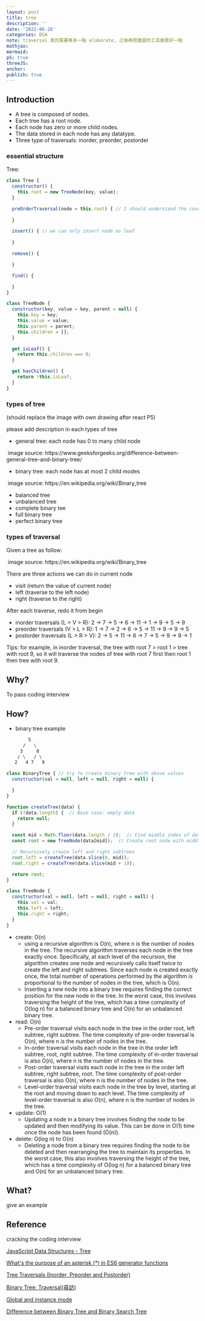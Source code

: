 ```yaml
---
layout: post
title: tree
description: ''
date: '2022-06-26'
categories: DSA
note: traversal 真的需要再多一點 elaborate, 之後再把畫圖的工具做更好一點
mathjax:
mermaid:
p5: true
threeJS:
anchor:
publish: true
---
```


## Introduction

* A tree is composed of nodes.
* Each tree has a root node.
* Each node has zero or more child nodes.
* The data stored in each node has any datatype.
* Three type of traversals: inorder, preorder, postorder

### essential structure

Tree:

```javascript
class Tree {
  constructor() {
    this.root = new TreeNode(key, value);
  }

  preOrderTraversal(node = this.root) { // I should understand the concept first
    
  }

  insert() { // we can only insert node as leaf
    
  }

  remove() {

  }

  find() {

  }
}

class TreeNode {
  constructor(key, value = key, parent = null) {
    this.key = key;
    this.value = value;
    this.parent = parent;
    this.children = [];
  }

  get isLeaf() {
    return this.children === 0;
  }

  get hasChildren() {
    return !this.isLeaf;
  }
}
```

### types of tree

(should replace the image with own drawing after react P5)

please add description in each types of tree

* general tree: each node has 0 to many child node

<img src='{{site.baseurl}}/assets/img/general_tree.png' class='w-1/2' alt=''>
image source: https://www.geeksforgeeks.org/difference-between-general-tree-and-binary-tree/

* binary tree: each node has at most 2 child modes

<img src='{{site.baseurl}}/assets/img/binary_tree.png' class='w-1/2' alt=''>
image source: https://en.wikipedia.org/wiki/Binary_tree

* balanced tree
* unbalanced tree
* complete binary tee
* full binary tree
* perfect binary tree

### types of traversal

Given a tree as follow:

<img src='{{site.baseurl}}/assets/img/binary_tree.png' class='w-1/2' alt=''>
image source: https://en.wikipedia.org/wiki/Binary_tree

There are three actions we can do in current node

* visit (return the value of current node)
* left (traverse to the left node)
* right (traverse to the right)

After each traverse, redo it from begin

* inorder traversals (L > V > R): 2 -> 7 -> 5 -> 6 -> 11 -> 1 -> 9 -> 5 -> 9
* preorder traversals (V > L > R): 1 -> 7 -> 2 -> 6 -> 5 -> 11 -> 9 -> 9 -> 5
* postorder traversals (L > R > V): 2 -> 5 -> 11 -> 6 -> 7 -> 5 -> 9 -> 9 -> 1

Tips: for example, in inorder traversal, the tree with root 7 > root 1 > tree with root 9, so it will traverse the nodes of tree with root 7 first then root 1 then tree with root 9.

## Why?

To pass coding interview

## How?

* binary tree example

```bash
        5
      /   \
     3     8
    / \   / \
   2   4 7   9
```

```javascript
class BinaryTree { // try to create binary tree with above values
  constructor(val = null, left = null, right = null) {

  }
}

function createTree(data) {
  if (!data.length) {  // Base case: empty data
    return null;
  }

  const mid = Math.floor(data.length / 2);  // Find middle index of data
  const root = new TreeNode(data[mid]);  // Create root node with middle value

  // Recursively create left and right subtrees
  root.left = createTree(data.slice(0, mid));
  root.right = createTree(data.slice(mid + 1));

  return root;
}

class TreeNode {
  constructor(val = null, left = null, right = null) {
    this.val = val;
    this.left = left;
    this.right = right;
  }
}
```

* create: O(n)
  * using a recursive algorithm is O(n), where n is the number of nodes in the tree. The recursive algorithm traverses each node in the tree exactly once. Specifically, at each level of the recursion, the algorithm creates one node and recursively calls itself twice to create the left and right subtrees. Since each node is created exactly once, the total number of operations performed by the algorithm is proportional to the number of nodes in the tree, which is O(n).
  * Inserting a new node into a binary tree requires finding the correct position for the new node in the tree. In the worst case, this involves traversing the height of the tree, which has a time complexity of O(log n) for a balanced binary tree and O(n) for an unbalanced binary tree.
* read: O(n)
  * Pre-order traversal visits each node in the tree in the order root, left subtree, right subtree. The time complexity of pre-order traversal is O(n), where n is the number of nodes in the tree.
  * In-order traversal visits each node in the tree in the order left subtree, root, right subtree. The time complexity of in-order traversal is also O(n), where n is the number of nodes in the tree.
  * Post-order traversal visits each node in the tree in the order left subtree, right subtree, root. The time complexity of post-order traversal is also O(n), where n is the number of nodes in the tree.
  * Level-order traversal visits each node in the tree by level, starting at the root and moving down to each level. The time complexity of level-order traversal is also O(n), where n is the number of nodes in the tree.
* update: O(1)
  * Updating a node in a binary tree involves finding the node to be updated and then modifying its value. This can be done in O(1) time once the node has been found (O(n)).
* delete: O(log n) to O(n)
  * Deleting a node from a binary tree requires finding the node to be deleted and then rearranging the tree to maintain its properties. In the worst case, this also involves traversing the height of the tree, which has a time complexity of O(log n) for a balanced binary tree and O(n) for an unbalanced binary tree.

## What?

give an example

## Reference

cracking the coding interview

[JavaScript Data Structures - Tree](https://www.30secondsofcode.org/articles/s/js-data-structures-tree)

[What's the purpose of an asterisk (*) in ES6 generator functions](https://stackoverflow.com/questions/27778105/whats-the-purpose-of-an-asterisk-in-es6-generator-functions)

[Tree Traversals (Inorder, Preorder and Postorder)](https://www.geeksforgeeks.org/tree-traversals-inorder-preorder-and-postorder/)

[Binary Tree: Traversal(尋訪)](http://alrightchiu.github.io/SecondRound/binary-tree-traversalxun-fang.html#pre)

[Global and instance mode](https://github.com/processing/p5.js/wiki/Global-and-instance-mode)

[Difference between Binary Tree and Binary Search Tree](https://www.geeksforgeeks.org/difference-between-binary-tree-and-binary-search-tree/)
